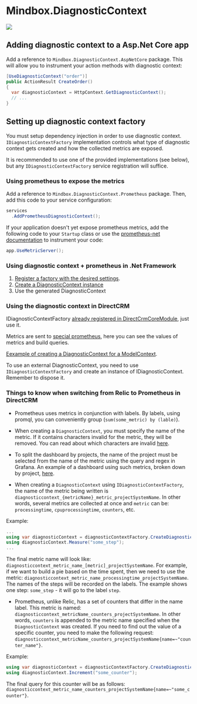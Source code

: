 # Mindbox.DiagnosticContext

![](https://github.com/mindbox-moscow/Mindbox.DiagnosticContext/workflows/master/badge.svg)

## Adding diagnostic context to a Asp.Net Core app

Add a reference to `Mindbox.DiagnosticContext.AspNetCore` package. This will allow you to instrument your action methods with diagnostic context:

```csharp
[UseDiagnosticContext("order")]
public ActionResult CreateOrder()
{ 
  var diagnosticContext = HttpContext.GetDiagnosticContext();
  // ...   
}
```

## Setting up diagnostic context factory

You must setup dependency injection in order to use diagnostic context. `IDiagnosticContextFactory` implementation controls what type of diagnostic context gets created and how the collected metrics are exposed. 

It is recommended to use one of the provided implementations (see below), but any `IDiagnosticContextFactory` service registration will suffice.

### Using prometheus to expose the metrics

Add a reference to `Mindbox.DiagnosticContext.Prometheus` package. Then, add this code to your service configuration:

```csharp
services
  .AddPrometheusDiagnosticContext();
```

If your application doesn't yet expose prometheus metrics, add the following code to your `Startup` class or use the [prometheus-net documentation](https://github.com/prometheus-net/prometheus-net) to instrument your code: 

```csharp
app.UseMetricServer();
```

### Using diagnostic context + prometheus in .Net Framework

1. [Register a factory with the desired settings](https://github.com/mindbox-moscow/DirectCRM/blob/51c6a6e418afd4a696b0f68998aaf9fa46056f62/Product/DirectCrm/DirectCrm.Core/DirectCrmCoreModule.cs#L177-L204).
1. [Create a DiagnosticContext instance](https://github.com/mindbox-moscow/DirectCRM/blob/b16aca860a6c5c6d16c806c915f24af7a2703106/Product/DirectCrm/Mailings/Mailings.Model/BulkOperation/MailingBulkSendingOperation.cs#L44-L49)
1. Use the generated DiagnosticContext

### Using the diagnostic context in DirectCRM

IDiagnosticContextFactory [already registered in DirectCrmCoreModule](https://github.com/mindbox-moscow/DirectCRM/blob/51c6a6e418afd4a696b0f68998aaf9fa46056f62/Product/DirectCrm/DirectCrm.Core/DirectCrmCoreModule.cs#L177-L204), just use it.

Metrics are sent to [special prometheus](https://kube-infra.mindbox.ru/common-dc/prometheus/), here you can see the values of metrics and build queries.

[Eexample of creating a DiagnosticContext for a ModelContext](https://github.com/mindbox-moscow/DirectCRM/blob/b16aca860a6c5c6d16c806c915f24af7a2703106/Product/DirectCrm/Mailings/Mailings.Model/BulkOperation/MailingBulkSendingOperation.cs#L44-L49).

To use an external DiagnosticContext, you need to use `IDiagnosticContextFactory` and create an instance of IDiagnosticContext. Remember to dispose it.

### Things to know when switching from Relic to Prometheus in DirectCRM

* Prometheus uses metrics in conjunction with labels. By labels, using promql, you can conveniently group (`sum(some_metric) by (lable)`).

* When creating a `DiagnosticContext`, you must specify the name of the metric. If it contains characters invalid for the metric, they will be removed. You can read about which characters are invalid [here](https://prometheus.io/docs/concepts/data_model/).

* To split the dashboard by projects, the name of the project must be selected from the name of the metric using the query and regex in Grafana. An example of a dashboard using such metrics, broken down by project, [here](https://grafana.mindbox.ru/d/uWOO6yjGk/mailings-dc?editview=templating&orgId=1&from=now-15m&to=now&refresh=5s).

* When creating a `DiagnosticContext` using `IDiagnosticContextFactory`, the name of the metric being written is `diagnosticcontext_{metricName}_metric_projectSystemName`.
In other words, several metrics are collected at once and `metric` can be: `processingtime`, `cpuprocessingtime`, `counters`, etc.

Example:
```csharp
...
using var diagnosticContext = diagnosticContextFactory.CreateDiagnosticContext("metric_name");
using diagnosticContext.Measure("some_step");
...
```
The final metric name will look like: `diagnosticcontext_metric_name_[metric]_projectSystemName`.
For example, if we want to build a pie based on the time spent, then we need to use the metric: `diagnosticcontext_metric_name_processingtime_projectSystemName`.
The names of the steps will be recorded on the labels. The example shows one step: `some_step` - it will go to the label `step`.

* Prometheus, unlike Relic, has a set of counters that differ in the name label.
This metric is named: `diagnosticcontext_metricName_counters_projectSystemName`. In other words, `counters` is appended to the metric name specified when the `DiagnosticContext` was created.
If you need to find out the value of a specific counter, you need to make the following request: `diagnosticcontext_metricName_counters_projectSystemName{name=~"counter_name"}`.

Example:
```csharp
using var diagnosticContext = diagnosticContextFactory.CreateDiagnosticContext("metric_name");
using diagnosticContext.Increment("some_counter");
```
The final query for this counter will be as follows: `diagnosticcontext_metric_name_counters_projectSystemName{name=~"some_counter"}`.
